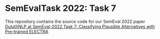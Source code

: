 # SemEvalTask 2022: Task 7
This repository contains the source code for our SemEval 2022 paper [DuluthNLP at SemEval-2022 Task 7: Classifying Plausible Alternatives with Pre–trained ELECTRA](https://aclanthology.org/2022.semeval-1.149)
